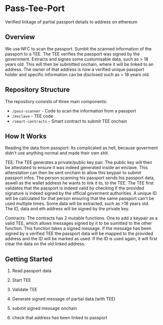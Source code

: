 # Pass-Tee-Port

Verified linkage of partial passport details to address on ethereum

## Overview

We use NFC to scan the passport. 
Sumbit the scanned information of the passport to a TEE.
The TEE verifies the passport was signed by the government.
Extracts and signes some customisable data, such as > 18 years old.
This will then be submitted onchain, where it will be linked to an address.
The owner of that address is now a verified unique passport holder and specific information can be disclosed such as > 18 years old.

## Repository Structure

The repository consists of three main components:

- `/pass-scanner` - Code to scan the information from a passport
- `/enclave` - TEE code
- `/smart-contracts` - Smart contract to submit TEE onchain

## How It Works

Reading the data from passport:
Its complicated as hell, because goverment didn't use anything normal and made their own shit.

TEE:
The TEE generates a private/public key pair. The public key will then be attestated to ensure it was indeed generated inside an enclave. This attenstation can then be sent onchain to allow this keypair to submit passport infos.
The person scanning his passport sends his passport data, aswell as the wallet address he wants to link it to, to the TEE. The TEE first validates that the passport is indeed valid by checking if the provided signature is indeed signed by the official goverment authorities.
A unique ID will be calculated for that person ensuring that the same passport can't be used multiple times. Some data will be extracted, such as >18 years old.
The ID, data and eth address will be signed by the private key.

Contracts:
The contracts has 2 mutable functions. 
One to add a keypair as a valid TEE, which allows messages signed by it to be sumitted to the other function.
This function takes a signed message. If the message has been signed by a verified TEE the passport data will be mapped to the provided address and the ID will be marked as used.
If the ID is used again, it will first clear the data on the old linked address.

## Getting Started

1. Read passport data 

2. Start TEE

3. Validate TEE

4. Generate signed message of partial data (with TEE)

5. submit signed message onchain

6. check that address has been linked to passport

